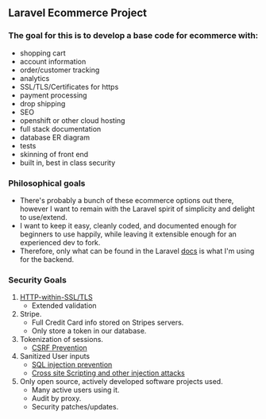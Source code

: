 ## Laravel Ecommerce Project


### The goal for this is to develop a base code for ecommerce with:
* shopping cart
* account information
* order/customer tracking
* analytics
* SSL/TLS/Certificates for https
* payment processing
* drop shipping
* SEO
* openshift or other cloud hosting
* full stack documentation
* database ER diagram
* tests
* skinning of front end
* built in, best in class security


### Philosophical goals
* There's probably a bunch of these ecommerce options out there, however I want to remain with the Laravel spirit of simplicity and delight to use/extend.
* I want to keep it easy, cleanly coded, and documented enough for beginners to use happily, while leaving it extensible enough for an experienced dev to fork.
* Therefore, only what can be found in the Laravel [docs](https://laravel.com/docs) is what I'm using for the backend.

### Security Goals
1. [HTTP-within-SSL/TLS](http://security.stackexchange.com/questions/5126/whats-the-difference-between-ssl-tls-and-https)
	* Extended validation
2.  Stripe.  
	* Full Credit Card info stored on Stripes servers.
	* Only store a token in our database.
3. Tokenization of sessions.  
	* [CSRF Prevention](https://laravel.com/docs/master/routing#csrf-x-csrf-token)
4. Sanitized User inputs
	* [SQL injection prevention](https://en.wikipedia.org/wiki/SQL_injection)
	* [Cross site Scripting and other injection attacks](https://en.wikipedia.org/wiki/Cross-site_scripting)
5. Only open source, actively developed software projects used.
	* Many active users using it. 
	* Audit by proxy.
	* Security patches/updates.